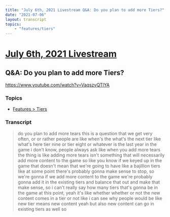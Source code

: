 ```yaml
---
title: "July 6th, 2021 Livestream Q&A: Do you plan to add more Tiers?"
date: "2021-07-06"
layout: transcript
topics:
    - "features/tiers"
---
```

# [July 6th, 2021 Livestream](../2021-07-06.md)
## Q&A: Do you plan to add more Tiers?
https://www.youtube.com/watch?v=VaqszvQTlYA

### Topics
* [Features > Tiers](../topics/features/tiers.md)

### Transcript

> do you plan to add more tears this is a question that we get very often, or or rather people are like when's the what's the next tier like what's here tier nine or tier eight or whatever is the last year in the game i don't know, people always ask like when you add more tears the thing is like adding more tears isn't something that will necessarily add more content to the game so like you know if we keyed up in the game that doesn't mean that we're going to have like a bajillion tiers like at some point there's probably gonna make sense to stop, so we're gonna if we add more content to the game we're probably gonna add it in the existing tiers and balance that out and make that make sense, so i can't really say how many tiers that's gonna be in the game at this point, yeah it's like whether whether or not the new content comes in a tier or not like i can see why people would be like new tier means new content yeah but also new content can go in existing tiers as well so
